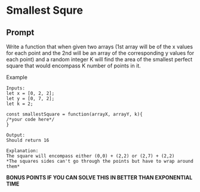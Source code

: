 # Smallest Squre

## Prompt

Write a function that when given two arrays (1st array will be of the x values for each point and the 2nd will be an array of the corresponding y values for each point) and a random integer K will find the area of the smallest perfect square that would encompass K number of points in it.

Example

```
Inputs:
let x = [0, 2, 2];
let y = [0, 7, 2];
let k = 2;

const smallestSquare = function(arrayX, arrayY, k){
/*your code here*/
}

Output:
Should return 16

Explanation:
The square will encompass either (0,0) + (2,2) or (2,7) + (2,2)
*The squares sides can't go through the points but have to wrap around them*

```

**BONUS POINTS IF YOU CAN SOLVE THIS IN BETTER THAN EXPONENTIAL TIME**